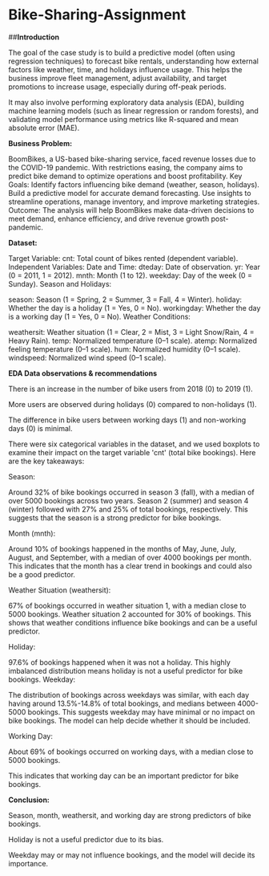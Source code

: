 # Bike-Sharing-Assignment
##**Introduction**

The goal of the case study is to build a predictive model (often using regression techniques) to forecast bike rentals, understanding how external factors like weather, time, and holidays influence usage. This helps the business improve fleet management, adjust availability, and target promotions to increase usage, especially during off-peak periods.

It may also involve performing exploratory data analysis (EDA), building machine learning models (such as linear regression or random forests), and validating model performance using metrics like R-squared and mean absolute error (MAE).

**Business Problem:**

BoomBikes, a US-based bike-sharing service, faced revenue losses due to the COVID-19 pandemic. With restrictions easing, the company aims to predict bike demand to optimize operations and boost profitability.
Key Goals:
Identify factors influencing bike demand (weather, season, holidays).
Build a predictive model for accurate demand forecasting.
Use insights to streamline operations, manage inventory, and improve marketing strategies.
Outcome:
The analysis will help BoomBikes make data-driven decisions to meet demand, enhance efficiency, and drive revenue growth post-pandemic.

**Dataset:**

Target Variable:
cnt: Total count of bikes rented (dependent variable).
Independent Variables:
Date and Time:
dteday: Date of observation.
yr: Year (0 = 2011, 1 = 2012).
mnth: Month (1 to 12).
weekday: Day of the week (0 = Sunday).
Season and Holidays:

season: Season (1 = Spring, 2 = Summer, 3 = Fall, 4 = Winter).
holiday: Whether the day is a holiday (1 = Yes, 0 = No).
workingday: Whether the day is a working day (1 = Yes, 0 = No).
Weather Conditions:

weathersit: Weather situation (1 = Clear, 2 = Mist, 3 = Light Snow/Rain, 4 = Heavy Rain).
temp: Normalized temperature (0–1 scale).
atemp: Normalized feeling temperature (0–1 scale).
hum: Normalized humidity (0–1 scale).
windspeed: Normalized wind speed (0–1 scale).

**EDA Data observations & recommendations**

There is an increase in the number of bike users from 2018 (0) to 2019 (1).

More users are observed during holidays (0) compared to non-holidays (1).

The difference in bike users between working days (1) and non-working days (0) is minimal.

There were six categorical variables in the dataset, and we used boxplots to examine their impact on the target variable 'cnt' (total bike bookings). Here are the key takeaways:

Season:

Around 32% of bike bookings occurred in season 3 (fall), with a median of over 5000 bookings across two years. Season 2 (summer) and season 4 (winter) followed with 27% and 25% of total bookings, respectively. This suggests that the season is a strong predictor for bike bookings.

Month (mnth):

Around 10% of bookings happened in the months of May, June, July, August, and September, with a median of over 4000 bookings per month. This indicates that the month has a clear trend in bookings and could also be a good predictor.

Weather Situation (weathersit):

67% of bookings occurred in weather situation 1, with a median close to 5000 bookings. Weather situation 2 accounted for 30% of bookings. This shows that weather conditions influence bike bookings and can be a useful predictor.

Holiday:

97.6% of bookings happened when it was not a holiday. This highly imbalanced distribution means holiday is not a useful predictor for bike bookings. Weekday:

The distribution of bookings across weekdays was similar, with each day having around 13.5%-14.8% of total bookings, and medians between 4000-5000 bookings. This suggests weekday may have minimal or no impact on bike bookings. The model can help decide whether it should be included.

Working Day:

About 69% of bookings occurred on working days, with a median close to 5000 bookings.

This indicates that working day can be an important predictor for bike bookings.

**Conclusion:**

Season, month, weathersit, and working day are strong predictors of bike bookings.

Holiday is not a useful predictor due to its bias.

Weekday may or may not influence bookings, and the model will decide its importance.






